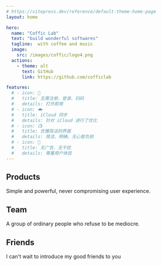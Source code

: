 ```yaml
---
# https://vitepress.dev/reference/default-theme-home-page
layout: home

hero:
  name: "Coffic Lab"
  text: "build wonderful softwares"
  tagline:  with coffee and music
  image: 
    src: /images/coffic/logo4.png
  actions:
    - theme: alt
      text: GitHub
      link: https://github.com/cofficlab

features:
  # - icon: 🔕
  #   title: 无需注册、登录、扫码
  #   details: 打开即用
  # - icon: ☁️
  #   title: iCloud 同步
  #   details: 针对 iCloud 进行了优化
  # - icon: 📺
  #   title: 优雅简洁的界面
  #   details: 简洁、明确，无心智负担
  # - icon: 🍵
  #   title: 无广告、无干扰
  #   details: 尊重用户体验
---
```


## Products

Simple and powerful, never compromising user experience.

<Products />


## Team

A group of ordinary people who refuse to be mediocre.

<VPTeamMembers size="small" :members="members" />


## Friends

I can't wait to introduce my good friends to you

<VPTeamMembers size="small" :members="friends" />

<script setup>
import { VPTeamMembers } from 'vitepress/theme'
import Products from '../components/Products.vue'

const members = [
  {
    avatar: '/images/coffic/logo3.min.png',
    name: 'Coffic Lab',
    title: 'That\'s our team, full of coffee and music',
    links: [
      { icon: 'github', link: 'https://github.com/cofficlab' }
    ]
  },
  {
    avatar: '/images/team/nookery.png',
    name: 'Nookery',
    title: 'Work for Joy & Live for Love',
    links: [
      { icon: 'github', link: 'https://github.com/nookery' }
    ]
  },
  {
    avatar: '/images/team/sunrunning.png',
    name: 'Sunrunning',
    title: 'Almost a genius',
    links: [
      { icon: 'github', link: 'https://github.com/sunrunning' }
    ]
  },
  {
    avatar: '/images/team/edith.min.png',
    name: 'Edith',
    title: "Life is 10% what happens to us and 90% how we react to it. BTW, I am the neighbor of geniuses."
  },
]

const friends = [
  {
    avatar: '/images/friends/laravel.png',
    name: 'Laravel',
    title: 'The PHP Framework for Web Artisans',
    links: [
      { icon: 'github', link: 'https://github.com/laravel' }
    ]
  },
  {
    avatar: '/images/friends/flutter.png',
    name: 'Flutter',
    title: 'Build apps for any screens',
    links: [
      { icon: 'github', link: 'https://github.com/flutter' }
    ]
  },
  {
    avatar: '/images/friends/swift.svg',
    name: 'SwiftUI',
    title: 'Build apps for iOS, macOS, tvOS, and watchOS',
    links: [
      { icon: 'github', link: 'https://developer.apple.com/cn/xcode/swiftui/' }
    ]
  },
  {
    avatar: '/images/friends/vuejs.png',
    name: 'Vue.js',
    title: 'Wonderful and Powerful',
    links: [
      { icon: 'github', link: 'https://github.com/vuejs/vue' }
    ]
  },
  {
    avatar: '/images/friends/go.png',
    name: 'Go',
    title: 'Program Language for everyone',
    links: [
      { icon: 'github', link: 'https://github.com/golang/go' }
    ]
  },
  {
    avatar: '/images/friends/tailwindcss.png',
    name: 'Tailwind CSS',
    title: 'Make CSS simple',
    links: [
      { icon: 'github', link: 'https://github.com/tailwindlabs/tailwindcss' }
    ]
  },
  {
    avatar: '/images/friends/github.png',
    name: 'GitHub',
    title: 'Everybody likes me',
    links: [
      { icon: 'github', link: 'https://github.com/github' }
    ]
  },
  {
    avatar: '/images/friends/linux.min.png',
    name: 'Linux',
    title: 'Whose\'s Author is Genius of the Universe',
    links: [
      { icon: 'github', link: 'https://github.com/torvalds/linux' }
    ]
  },
]
</script>